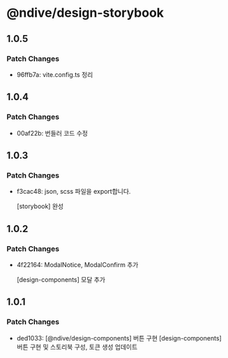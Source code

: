 # @ndive/design-storybook

## 1.0.5

### Patch Changes

- 96ffb7a: vite.config.ts 정리

## 1.0.4

### Patch Changes

- 00af22b: 번들러 코드 수정

## 1.0.3

### Patch Changes

- f3cac48: json, scss 파일을 export합니다.

    [storybook] 완성

## 1.0.2

### Patch Changes

- 4f22164: ModalNotice, ModalConfirm 추가

    [design-components] 모달 추가

## 1.0.1

### Patch Changes

- ded1033: [@ndive/design-components] 버튼 구현
    [design-components] 버튼 구현 및 스토리북 구성, 토큰 생성 업데이트

